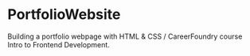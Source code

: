 # PortfolioWebsite
Building a portfolio webpage with HTML &amp; CSS / CareerFoundry course Intro to Frontend Development.
